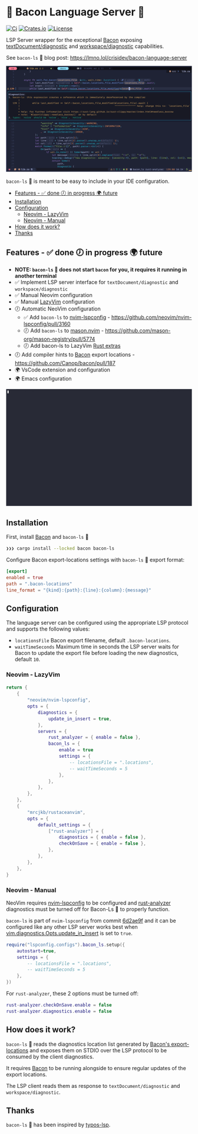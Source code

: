 # 🐽 Bacon Language Server 🐽
[![Ci](https://img.shields.io/github/actions/workflow/status/crisidev/bacon-ls/test.yml?style=for-the-badge)](https://github.com/crisidev/bacon-ls/actions?query=workflow%3Atest)
[![Crates.io](https://img.shields.io/crates/v/bacon-ls?style=for-the-badge)](https://crates.io/crates/bacon-ls)
[![License](https://img.shields.io/badge/license-MIT-blue?style=for-the-badge)](https://github.com/crisidev/bacon-ls/blob/main/LICENSE)

LSP Server wrapper for the exceptional [Bacon](https://dystroy.org/bacon/) exposing [textDocument/diagnostic](https://microsoft.github.io/language-server-protocol/specification#textDocument_diagnostic) and [workspace/diagnostic](https://microsoft.github.io/language-server-protocol/specification#workspace_diagnostic) capabilities.

See `bacon-ls` 🐽 blog post: https://lmno.lol/crisidev/bacon-language-server

![Bacon screenshot](./screenshot.png)

`bacon-ls` 🐽 is meant to be easy to include in your IDE configuration.

<!-- vim-markdown-toc Marked -->

* [Features - ✅ done 🕖 in progress 🌍 future](#features---✅-done-🕖-in-progress-🌍-future)
* [Installation](#installation)
* [Configuration](#configuration)
    * [Neovim - LazyVim](#neovim---lazyvim)
    * [Neovim - Manual](#neovim---manual)
* [How does it work?](#how-does-it-work?)
* [Thanks](#thanks)

<!-- vim-markdown-toc -->

## Features - ✅ done 🕖 in progress 🌍 future

- **NOTE: `bacon-ls` 🐽 does not start `bacon` for you, it requires it running in another terminal**
- ✅ Implement LSP server interface for `textDocument/diagnostic` and `workspace/diagnostic` 
- ✅ Manual Neovim configuration
- ✅ Manual [LazyVim](https://www.lazyvim.org) configuration
- 🕖 Automatic NeoVim configuration
    - ✅ Add `bacon-ls` to [nvim-lspconfig](https://github.com/neovim/nvim-lspconfig/) - https://github.com/neovim/nvim-lspconfig/pull/3160 
    - 🕖 Add `bacon-ls` to [mason.nvim](https://github.com/williamboman/mason.nvim) - https://github.com/mason-org/mason-registry/pull/5774
    - 🕖 Add bacon-ls to LazyVim [Rust extras](https://github.com/LazyVim/LazyVim/blob/main/lua/lazyvim/plugins/extras/lang/rust.lua)
- 🕖 Add compiler hints to [Bacon](https://dystroy.org/bacon/) export locations - https://github.com/Canop/bacon/pull/187
- 🌍 VsCode extension and configuration
- 🌍 Emacs configuration

![Bacon gif](./bacon-ls.gif)
## Installation

First, install [Bacon](https://dystroy.org/bacon/#installation) and `bacon-ls` 🐽

```bash
❯❯❯ cargo install --locked bacon bacon-ls
```

Configure Bacon export-locations settings with `bacon-ls` 🐽 export format:

```toml
[export]
enabled = true
path = ".bacon-locations"
line_format = "{kind}:{path}:{line}:{column}:{message}"
```

## Configuration
The language server can be configured using the appropriate LSP protocol and
supports the following values:

* `locationsFile` Bacon export filename, default `.bacon-locations`.
* `waitTimeSeconds` Maximum time in seconds the LSP server waits for Bacon to 
update the export file before loading the new diagnostics, default `10`.

### Neovim - LazyVim 
```lua
return {
    {
        "neovim/nvim-lspconfig",
        opts = {
            diagnostics = {
                update_in_insert = true,
            },
            servers = {
                rust_analyzer = { enable = false },
                bacon_ls = { 
                    enable = true 
                    settings = {
                        -- locationsFile = ".locations",
                        -- waitTimeSeconds = 5
                    },
                },
            },
        },
    },
    {
        "mrcjkb/rustaceanvim",
        opts = {
            default_settings = {
                ["rust-analyzer"] = { 
                    diagnostics = { enable = false },
                    checkOnSave = { enable = false },
                },
            },
        },
    },
}
```

### Neovim - Manual

NeoVim requires [nvim-lspconfig](https://github.com/neovim/nvim-lspconfig/) to be configured 
and [rust-analyzer](https://rust-analyzer.github.io/) diagnostics must be turned off for Bacon-Ls 🐽 
to properly function.

`bacon-ls` is part of `nvim-lspconfig` from commit 
[6d2ae9f](https://github.com/neovim/nvim-lspconfig/commit/6d2ae9fdc3111a6e8fd5db2467aca11737195a30)
and it can be configured like any other LSP server works best when 
[vim.diagnostics.Opts.update_in_insert](https://neovim.io/doc/user/diagnostic.html#vim.diagnostic.Opts)
is set to `true`.

```lua
require("lspconfig.configs").bacon_ls.setup({
    autostart=true,
    settings = {
        -- locationsFile = ".locations",
        -- waitTimeSeconds = 5
    },
})
```

For `rust-analyzer`, these 2 options must be turned off:

```lua
rust-analyzer.checkOnSave.enable = false
rust-analyzer.diagnostics.enable = false
```
## How does it work?

`bacon-ls` 🐽 reads the diagnostics location list generated
by [Bacon's export-locations](https://dystroy.org/bacon/config/#export-locations) 
and exposes them on STDIO over the LSP protocol to be consumed
by the client diagnostics.

It requires [Bacon](https://dystroy.org/bacon/) to be running alongside 
to ensure regular updates of the export locations.

The LSP client reads them as response to `textDocument/diagnostic` and `workspace/diagnostic`.

## Thanks
`bacon-ls` 🐽 has been inspired by [typos-lsp](https://github.com/tekumara/typos-lsp).
